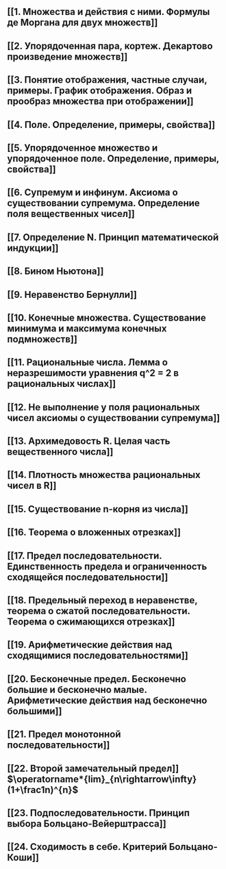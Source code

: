 ## [[1. Множества и действия с ними. Формулы де Моргана для двух множеств]]

## [[2. Упорядоченная пара, кортеж. Декартово произведение множеств]]

## [[3. Понятие отображения, частные случаи, примеры. График отображения. Образ и прообраз множества при отображении]]

## [[4. Поле. Определение, примеры, свойства]]

## [[5. Упорядоченное множество и упорядоченное поле. Определение, примеры, свойства]]

## [[6. Супремум и инфинум. Аксиома о существовании супремума. Определение поля вещественных чисел]]

## [[7. Определение N. Принцип математической индукции]]

## [[8. Бином Ньютона]]

## [[9. Неравенство Бернулли]]

## [[10. Конечные множества. Существование минимума и максимума конечных подмножеств]]

## [[11. Рациональные числа. Лемма о неразрешимости уравнения q^2 = 2 в рациональных числах]]

## [[12. Не выполнение у поля рациональных чисел аксиомы о существовании супремума]]

## [[13. Архимедовость R. Целая часть вещественного числа]]

## [[14. Плотность множества рациональных чисел в R]]

## [[15. Существование n-корня из числа]]

## [[16. Теорема о вложенных отрезках]]

## [[17. Предел последовательности. Единственность предела и ограниченность сходящейся последовательности]]

## [[18. Предельный переход в неравенстве, теорема о сжатой последовательности. Теорема о сжимающихся отрезках]]

## [[19. Арифметические действия над сходящимися последовательностями]]

## [[20. Бесконечные предел. Бесконечно большие и бесконечно малые. Арифметические действия над бесконечно большими]]

## [[21. Предел монотонной последовательности]]

## [[22. Второй замечательный предел]] $\operatorname*{lim}_{n\rightarrow\infty}(1+\frac1n)^{n}$

## [[23. Подпоследовательности. Принцип выбора Больцано-Вейерштрасса]]

## [[24. Сходимость в себе. Критерий Больцано-Коши]]

